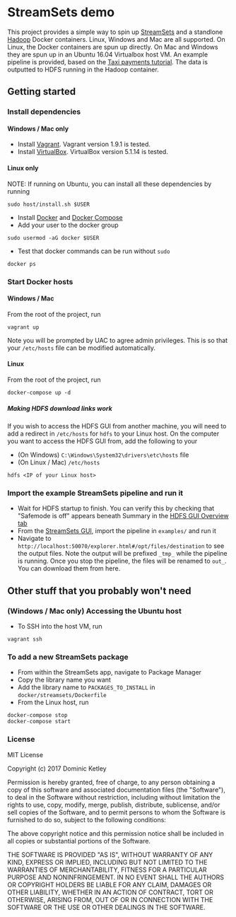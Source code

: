 # StreamSets demo

This project provides a simple way to spin up [StreamSets](https://streamsets.com/) and a standlone [Hadoop](http://hadoop.apache.org/) Docker containers. 
Linux, Windows and Mac are all supported. On Linux, the Docker containers are spun up directly. On Mac and Windows they are spun up in an Ubuntu 16.04 Virtualbox host VM. An example pipeline is provided, based on the [Taxi payments tutorial](https://streamsets.com/documentation/datacollector/latest/help/#Tutorial/ExtendedTutorial.html#concept_w4n_gjt_ls). The data is outputted to HDFS running in the Hadoop container.

## Getting started

### Install dependencies

#### Windows / Mac only

* Install [Vagrant](https://www.vagrantup.com/). Vagrant version 1.9.1 is tested.
* Install [VirtualBox](https://www.virtualbox.org/wiki/Downloads). VirtualBox version 5.1.14 is tested.

#### Linux only

NOTE: If running on Ubuntu, you can install all these dependencies by running 
```
sudo host/install.sh $USER
```

* Install [Docker](https://www.docker.com/) and [Docker Compose](https://docs.docker.com/compose/)
* Add your user to the docker group
```
sudo usermod -aG docker $USER
```
* Test that docker commands can be run without `sudo`
```
docker ps
```

### Start Docker hosts

#### Windows / Mac

From the root of the project, run 
```
vagrant up
```
Note you will be prompted by UAC to agree admin privileges. This is so that your `/etc/hosts` file can be modified automatically.

#### Linux

From the root of the project, run
```
docker-compose up -d
```

##### Making HDFS download links work

If you wish to access the HDFS GUI from another machine, you will need to add a redirect in `/etc/hosts` for `hdfs` to your Linux host. On the computer you want to access the HDFS GUI from, add the following to your
* (On Windows) `C:\Windows\System32\drivers\etc\hosts` file
* (On Linux / Mac) `/etc/hosts`
```
hdfs <IP of your Linux host>
```

### Import the example StreamSets pipeline and run it

* Wait for HDFS startup to finish. You can verify this by checking that "Safemode is off" appears beneath Summary in the [HDFS GUI Overview tab](http://dketley1:50070/dfshealth.html#tab-overview)
* From the [StreamSets GUI](http://localhost:18630), import the pipeline in `examples/` and run it
* Navigate to `http://localhost:50070/explorer.html#/opt/files/destination` to see the output files.
  Note the output will be prefixed `_tmp_` while the pipeline is running. Once you stop the pipeline, the files will be renamed to `out_`. You can download them from here.

## Other stuff that you probably won't need

### (Windows / Mac only) Accessing the Ubuntu host

* To SSH into the host VM, run
```
vagrant ssh
```

### To add a new StreamSets package

* From within the StreamSets app, navigate to Package Manager
* Copy the library name you want
* Add the library name to `PACKAGES_TO_INSTALL` in `docker/streamsets/Dockerfile`
* From the Linux host, run
```
docker-compose stop
docker-compose start
```

### License

MIT License

Copyright (c) 2017 Dominic Ketley

Permission is hereby granted, free of charge, to any person obtaining a copy
of this software and associated documentation files (the "Software"), to deal
in the Software without restriction, including without limitation the rights
to use, copy, modify, merge, publish, distribute, sublicense, and/or sell
copies of the Software, and to permit persons to whom the Software is
furnished to do so, subject to the following conditions:

The above copyright notice and this permission notice shall be included in all
copies or substantial portions of the Software.

THE SOFTWARE IS PROVIDED "AS IS", WITHOUT WARRANTY OF ANY KIND, EXPRESS OR
IMPLIED, INCLUDING BUT NOT LIMITED TO THE WARRANTIES OF MERCHANTABILITY,
FITNESS FOR A PARTICULAR PURPOSE AND NONINFRINGEMENT. IN NO EVENT SHALL THE
AUTHORS OR COPYRIGHT HOLDERS BE LIABLE FOR ANY CLAIM, DAMAGES OR OTHER
LIABILITY, WHETHER IN AN ACTION OF CONTRACT, TORT OR OTHERWISE, ARISING FROM,
OUT OF OR IN CONNECTION WITH THE SOFTWARE OR THE USE OR OTHER DEALINGS IN THE
SOFTWARE.

